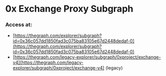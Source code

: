# 0x Exchange Proxy Subgraph

### Access at:
- [https://thegraph.com/explorer/subgraph?id=0x36c057dd1850fad3c075ba83105e67d2448dedaf-0](https://thegraph.com/explorer/subgraph?id=0x36c057dd1850fad3c075ba83105e67d2448dedaf-0)
- [https://thegraph.com/legacy-explorer/subgraph/0xproject/exchange-v4](https://thegraph.com/legacy-explorer/subgraph/0xproject/exchange-v4) (legacy)

